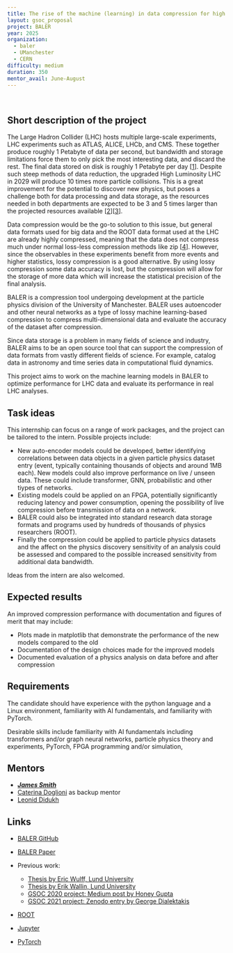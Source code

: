 ```yaml
---
title: The rise of the machine (learning) in data compression for high energy physics and beyond
layout: gsoc_proposal
project: BALER
year: 2025
organization:
  - baler
  - UManchester
  - CERN
difficulty: medium
duration: 350
mentor_avail: June-August 
---
```

​
## Short description of the project
The Large Hadron Collider (LHC) hosts multiple large-scale experiments, LHC experiments such as ATLAS, ALICE, LHCb, and CMS. These together produce roughly 1 Petabyte of data per second, but bandwidth and storage limitations force them to only pick the most interesting data, and discard the rest. The final data stored on disk is roughly 1 Petabyte per day [[1](https://home.cern/news/news/computing/cern-data-centre-passes-200-petabyte-milestone)]. Despite such steep methods of data reduction, the upgraded High Luminosity LHC in 2029 will produce 10 times more particle collisions. This is a great improvement for the potential to discover new physics, but poses a challenge both for data processing and data storage, as the resources needed in both departments are expected to be 3 and 5 times larger than the projected resources available [[2](https://cerncourier.com/a/time-to-adapt-for-big-data/)][[3](https://doi.org/10.1051/epjconf/202024504035)].

Data compression would be the go-to solution to this issue, but general data formats used for big data and the ROOT data format used at the LHC are already highly compressed, meaning that the data does not compress much under normal loss-less compression methods like zip [[4](https://www.sciencedirect.com/science/article/abs/pii/S016890029700048X)]. However, since the observables in these experiments benefit from more events and higher statistics, lossy compression is a good alternative. By using lossy compression some data accuracy is lost, but the compression will allow for the storage of more data which will increase the statistical precision of the final analysis.

BALER is a compression tool undergoing development at the particle physics division of the University of Manchester. BALER uses autoencoder and other neural networks as a type of lossy machine learning-based compression to compress multi-dimensional data and evaluate the accuracy of the dataset after compression.

Since data storage is a problem in many fields of science and industry, BALER aims to be an open source tool that can support the compression of data formats from vastly different fields of science. For example, catalog data in astronomy and time series data in computational fluid dynamics.

This project aims to work on the machine learning models in BALER to optimize performance for LHC data and evaluate its performance in real LHC analyses.

## Task ideas

This internship can focus on a range of work packages, and the project can be tailored to the intern. Possible projects include:

  * New auto-encoder models could be developed, better identifying correlations between data objects in a given particle physics dataset entry (event, typically containing thousands of objects and around 1MB each). New models could also improve performance on live / unseen data. These could include transformer, GNN, probabilistic and other tiypes of networks.
  * Existing models could be applied on an FPGA, potentially significantly reducing latency and power consumption, opening the possibility of live compression before transmission of data on a network.
  * BALER could also be integrated into standard research data storage formats and programs used by hundreds of thousands of physics researchers (ROOT).
  * Finally the compression could be applied to particle physics datasets and the affect on the physics discovery sensitivity of an analysis could be assessed and compared to the possible increased sensitivity from additional data bandwidth. 

Ideas from the intern are also welcomed.

## Expected results

An improved compression performance with documentation and figures of merit that may include:
  * Plots made in matplotlib that demonstrate the performance of the new models compared to the old
  * Documentation of the design choices made for the improved models
  * Documented evaluation of a physics analysis on data before and after compression

## Requirements

The candidate should have experience with the python language and a Linux environment, familiarity with AI fundamentals, and familiarity with PyTorch.

Desirable skills include familiarity with AI fundamentals including transformers and/or graph neural networks, particle physics theory and experiments, PyTorch, FPGA programming and/or simulation, 


## Mentors
   * ***[James Smith](mailto:james.smith-7@manchester.ac.uk)***
   * [Caterina Doglioni](mailto:caterina.doglioni@cern.ch) as backup mentor
   * [Leonid Didukh](mailto:ledidukh@gmail.com)

## Links

  * [BALER GitHub](https://github.com/baler-collaboration/baler)
  * [BALER Paper](https://arxiv.org/abs/2305.02283)

  * Previous work:
    * [Thesis by Eric Wulff, Lund University](https://lup.lub.lu.se/student-papers/search/publication/9004751)
    * [Thesis by Erik Wallin, Lund University](https://lup.lub.lu.se/student-papers/search/publication/9012882)
    * [GSOC 2020 project: Medium post by Honey Gupta](https://medium.com/@hn.gpt1/deep-compression-for-high-energy-physics-data-google-summer-of-code20-3dea5acc7bcf)    
    * [GSOC 2021 project: Zenodo entry by George Dialektakis](https://zenodo.org/record/5482611#.Y-I28S2l3fa)

  * [ROOT](https://root.cern/)
  * [Jupyter](http://jupyter.org)
  * [PyTorch](http://pytorch.org)
